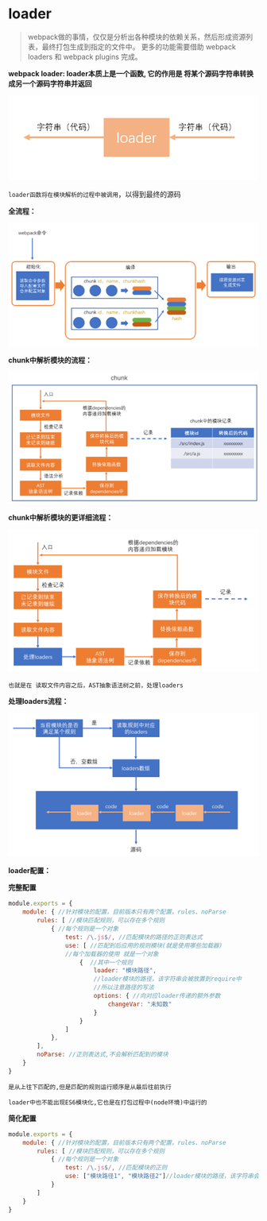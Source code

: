 # loader

> webpack做的事情，仅仅是分析出各种模块的依赖关系，然后形成资源列表，最终打包生成到指定的文件中。
> 更多的功能需要借助 webpack loaders 和 webpack plugins 完成。

**webpack loader: loader本质上是一个函数, 它的作用是 将某个源码字符串转换成另一个源码字符串并返回**

![](assets/2020-01-13-10-39-24.png)

`loader函数将在模块解析的过程中被调用`，以得到最终的源码

**全流程：**

![](assets/2020-01-13-09-28-52.png)

**chunk中解析模块的流程：**

![](assets/2020-01-13-09-29-08.png)

**chunk中解析模块的更详细流程：**

![](assets/2020-01-13-09-35-44.png)

`也就是在 读取文件内容之后，AST抽象语法树之前，处理loaders`

**处理loaders流程：**

![](assets/2020-01-13-10-29-54.png)

**loader配置：**

**完整配置**

```js
module.exports = {
    module: { //针对模块的配置，目前版本只有两个配置，rules、noParse
        rules: [ //模块匹配规则，可以存在多个规则
            { //每个规则是一个对象
                test: /\.js$/, //匹配模块的路径的正则表达式
                use: [ //匹配到后应用的规则模块(就是使用哪些加载器)
                //每个加载器的使用 就是一个对象
                    {  //其中一个规则
                        loader: "模块路径", 
                        //loader模块的路径，该字符串会被放置到require中
                        //所以注意路径的写法
                        options: { //向对应loader传递的额外参数
                            changeVar: "未知数"
                        }
                    }
                ]
            },
        ],
        noParse: //正则表达式,不会解析匹配到的模块
    }
}
```

`是从上往下匹配的,但是匹配的规则运行顺序是从最后往前执行`

`loader中也不能出现ES6模块化,它也是在打包过程中(node环境)中运行的`


**简化配置**

```js
module.exports = {
    module: { //针对模块的配置，目前版本只有两个配置，rules、noParse
        rules: [ //模块匹配规则，可以存在多个规则
            { //每个规则是一个对象
                test: /\.js$/, //匹配模块的正则
                use: ["模块路径1", "模块路径2"]//loader模块的路径，该字符串会被放置到require中
            }
        ]
    }
}
```